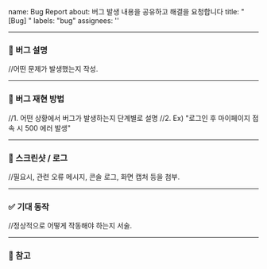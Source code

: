 name: Bug Report
about: 버그 발생 내용을 공유하고 해결을 요청합니다
title: "[Bug] "
labels: "bug"
assignees: ''

---

### 🐛 버그 설명
//어떤 문제가 발생했는지 작성.

---

### 🔁 버그 재현 방법
//1. 어떤 상황에서 버그가 발생하는지 단계별로 설명
//2. Ex) "로그인 후 마이페이지 접속 시 500 에러 발생"

---

### 📸 스크린샷 / 로그
//필요시, 관련 오류 메시지, 콘솔 로그, 화면 캡처 등을 첨부.

---

### ✅ 기대 동작
//정상적으로 어떻게 작동해야 하는지 서술.

---

### 📎 참고
